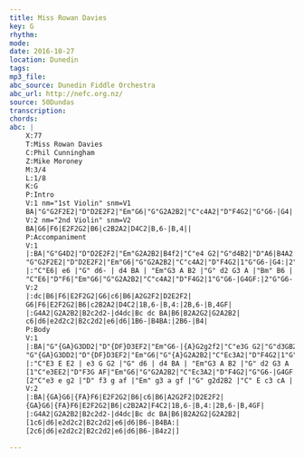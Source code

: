 ```yaml
---
title: Miss Rowan Davies
key: G
rhythm: 
mode:
date: 2016-10-27
location: Dunedin
tags:
mp3_file:
abc_source: Dunedin Fiddle Orchestra
abc_url: http://nefc.org.nz/
source: 50Dundas
transcription:
chords: 
abc: |
    X:77
    T:Miss Rowan Davies
    C:Phil Cunningham
    Z:Mike Moroney
    M:3/4
    L:1/8
    K:G
    P:Intro
    V:1 nm="1st Violin" snm=V1
    BA|"G"G2F2E2|"D"D2E2F2|"Em"G6|"G"G2A2B2|"C"c4A2|"D"F4G2|"G"G6-|G4||
    V:2 nm="2nd Violin" snm=V2
    BA|G6|F6|E2F2G2|B6|c2B2A2|D4C2|B,6-|B,4||
    P:Accompaniment
    V:1
    |:BA|"G"G4D2|"D"D2E2F2|"Em"G2A2B2|B4f2|"C"e4 G2|"G"d4B2|"D"A6|B4A2|
    "G"G2F2E2|"D"D2E2F2|"Em"G6|"G"G2A2B2|"C"c4A2|"D"F4G2|1"G"G6-|G4:|2"G"G6-|G4GF|
    |:"C"E6| e6 |"G" d6- | d4 BA | "Em"G3 A B2 |"G" d2 G3 A |"Bm" B6 | "G7"B6 |
    "C"E6|"D"F6|"Em"G6|"G"G2A2B2|"C"c4A2|"D"F4G2|1"G"G6-|G4GF:|2"G"G6-|G4|
    V:2
    |:dc|B6|F6|E2F2G2|G6|c6|B6|A2G2F2|D2E2F2|
    G6|F6|E2F2G2|B6|c2B2A2|D4C2|1B,6-|B,4:|2B,6-|B,4GF|
    |:G4A2|G2A2B2|B2c2d2-|d4dc|Bc dc BA|B6|B2A2G2|G2A2B2|
    c6|d6|e2d2c2|B2c2d2|e6|d6|1B6-|B4BA:|2B6-|B4|
    P:Body
    V:1
    |:BA|"G"{GA}G3DD2|"D"{DF}D3EF2|"Em"G6-|{A}G2g2f2|"C"e3G G2|"G"d3GB2|"D"A6|B4A2|
    "G"{GA}G3DD2|"D"{DF}D3EF2|"Em"G6|"G"{A}G2A2B2|"C"Ec3A2|"D"F4G2|1"G"G6-|G4:|2"G"G6-|G4GF|
    |:"C"E3 E E2 | e3 G G2 |"G" d6 | d4 BA | "Em"G3 A B2 |"G" d2 G3 A |"Bm" B6 | "G7"B2 c2 d2 |
    [1"C"e3EE2|"D"F3G AF|"Em"G6|"G"G2A2B2|"C"Ec3A2|"D"F4G2|"G"G6-|G4GF:|
    [2"C"e3 e g2 |"D" f3 g af |"Em" g3 a gf |"G" g2d2B2 |"C" E c3 cA | "D"F4 FG |"G" G6 | G4 z2|]
    V:2
    |:BA|{GA}G6|{FA}F6|E2F2G2|B6|c6|B6|A2G2F2|D2E2F2|
    {GA}G6|{FA}F6|E2F2G2|B6|c2B2A2|F4C2|1B,6-|B,4:|2B,6-|B,4GF|
    |:G4A2|G2A2B2|B2c2d2-|d4dc|Bc dc BA|B6|B2A2G2|G2A2B2|
    [1c6|d6|e2d2c2|B2c2d2|e6|d6|B6-|B4BA:|
    [2c6|d6|e2d2c2|B2c2d2|e6|d6|B6-|B4z2|]

---
```



